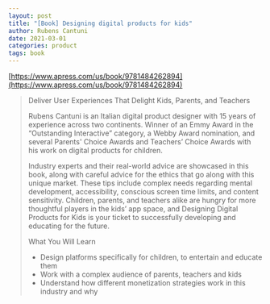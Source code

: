 ```yaml
---
layout: post
title: "[Book] Designing digital products for kids"
author: Rubens Cantuni
date: 2021-03-01
categories: product
tags: book
---
```


[https://www.apress.com/us/book/9781484262894](https://www.apress.com/us/book/9781484262894)

> Deliver User Experiences That Delight Kids, Parents, and Teachers
>
> Rubens Cantuni is an Italian digital product designer with 15 years of experience across two continents. Winner of an Emmy Award in the “Outstanding Interactive” category, a Webby Award nomination, and several Parents' Choice Awards and Teachers’ Choice Awards with his work on digital products for children.
>
> Industry experts and their real-world advice are showcased in this book, along with careful advice for the ethics that go along with this unique market. These tips include complex needs regarding mental development, accessibility, conscious screen time limits, and content sensitivity. Children, parents, and teachers alike are hungry for more thoughtful players in the kids’ app space, and Designing Digital Products for Kids is your ticket to successfully developing and educating for the future. 
>
> What You Will Learn
>
> * Design platforms specifically for children, to entertain and educate them
> * Work with a complex audience of parents, teachers and kids
> * Understand how different monetization strategies work in this industry and why 
